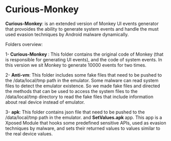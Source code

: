 # Curious-Monkey
<b>Curious-Monkey</b>: is an extended version of Monkey UI events generator that provoides the ability to generate system events and handle the must used evasion techniques by Android malware dynamically.

Folders overview:

1-<b> Curious-Monkey </b>: This folder contains the original code of Monkey (that is responsible for generating UI events), and the code of system events. In this version we sit Monkey to generate 10000 events for two times.

2- <b>Anti-vm</b>: This folder includes some fake files that need to be pushed to the /data/local/tmp path in the emulator. Some malware can read system files to detect the emulator existence. So we made fake files and directed the methods that can be used to access the system files to the /data/local/tmp directory to read the fake files that include information about real device instead of emulator.

3- <b>apk</b>: This folder contains json file that need to be pushed to the /data/local/tmp path in the emulator. and <b>SetValues.apk </b>app. This app is a Xposed Module that hooks some predefined sensitive APIs, used as evasion techniques by malware, and sets their returned values to values similar to the real device values. 

  
